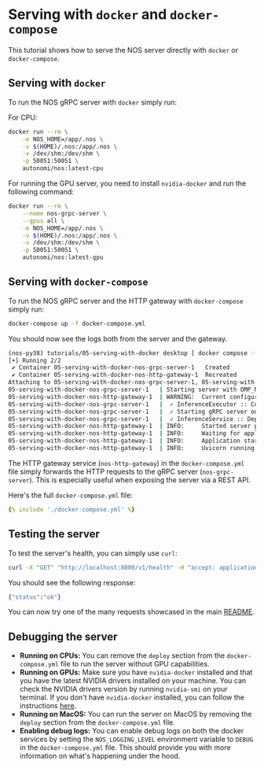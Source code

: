 # Serving with `docker` and `docker-compose`

This tutorial shows how to serve the NOS server directly with `docker` or `docker-compose`.

## Serving with `docker`

To run the NOS gRPC server with `docker` simply run:

For CPU:
```sh
docker run --rm \
    -e NOS_HOME=/app/.nos \
    -v $(HOME)/.nos:/app/.nos \
    -v /dev/shm:/dev/shm \
    -p 50051:50051 \
    autonomi/nos:latest-cpu
```

For running the GPU server, you need to install `nvidia-docker` and run the following command:
```sh
docker run --rm \
    --name nos-grpc-server \
    --gpus all \
    -e NOS_HOME=/app/.nos \
    -v $(HOME)/.nos:/app/.nos \
    -v /dev/shm:/dev/shm \
    -p 50051:50051 \
    autonomi/nos:latest-gpu
```


## Serving with `docker-compose`

To run the NOS gRPC server and the HTTP gateway with `docker-compose` simply run:

```sh
docker-compose up -f docker-compose.yml
```

You should now see the logs both from the server and the gateway.

```bash
(nos-py38) tutorials/05-serving-with-docker desktop [ docker compose -f docker-compose.yml up
[+] Running 2/2
 ✔ Container 05-serving-with-docker-nos-grpc-server-1   Created                                                                                                                                                0.0s
 ✔ Container 05-serving-with-docker-nos-http-gateway-1  Recreated                                                                                                                                              0.0s
Attaching to 05-serving-with-docker-nos-grpc-server-1, 05-serving-with-docker-nos-http-gateway-1
05-serving-with-docker-nos-grpc-server-1   | Starting server with OMP_NUM_THREADS=64...
05-serving-with-docker-nos-http-gateway-1  | WARNING:  Current configuration will not reload as not all conditions are met, please refer to documentation.
05-serving-with-docker-nos-grpc-server-1   |  ✓ InferenceExecutor :: Connected to backend.
05-serving-with-docker-nos-grpc-server-1   |  ✓ Starting gRPC server on [::]:50051
05-serving-with-docker-nos-grpc-server-1   |  ✓ InferenceService :: Deployment complete (elapsed=0.0s)
05-serving-with-docker-nos-http-gateway-1  | INFO:     Started server process [1]
05-serving-with-docker-nos-http-gateway-1  | INFO:     Waiting for application startup.
05-serving-with-docker-nos-http-gateway-1  | INFO:     Application startup complete.
05-serving-with-docker-nos-http-gateway-1  | INFO:     Uvicorn running on http://0.0.0.0:8000 (Press CTRL+C to quit)
```

The HTTP gateway service (`nos-http-gateway`) in the `docker-compose.yml` file simply forwards the HTTP requests to the gRPC server (`nos-grpc-server`). This is especially useful when exposing the server via a REST API.

Here's the full `docker-compose.yml` file:

```yaml
{% include './docker-compose.yml' %}
```

## Testing the server

To test the server's health, you can simply use `curl`:

```sh
curl -X "GET" "http://localhost:8000/v1/health" -H "accept: application/json"
```

You should see the following response:
```sh
{"status":"ok"}
```

You can now try one of the many requests showcased in the main [README](../../../README.md#what-can-nos-do).

## Debugging the server

 - **Running on CPUs:** You can remove the `deploy` section from the `docker-compose.yml` file to run the server without GPU capabilities.
 - **Running on GPUs:** Make sure you have `nvidia-docker` installed and that you have the latest NVIDIA drivers installed on your machine. You can check the NVIDIA drivers version by running `nvidia-smi` on your terminal. If you don't have `nvidia-docker` installed, you can follow the instructions [here](https://docs.nvidia.com/datacenter/cloud-native/container-toolkit/install-guide.html#docker).
 - **Running on MacOS:** You can run the server on MacOS by removing the `deploy` section from the `docker-compose.yml` file.
 - **Enabling debug logs:** You can enable debug logs on both the docker services by setting the `NOS_LOGGING_LEVEL` environment variable to `DEBUG` in the `docker-compose.yml` file. This should provide you with more information on what's happening under the hood.

